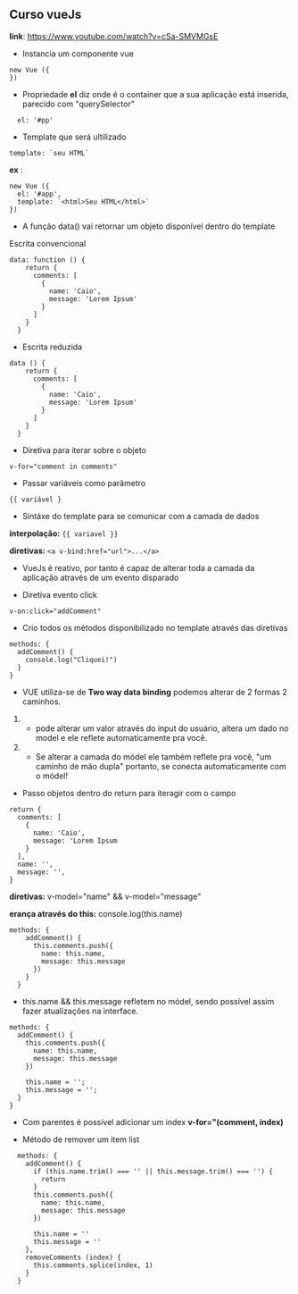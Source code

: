 ## Curso vueJs
__link__: https://www.youtube.com/watch?v=cSa-SMVMGsE

- Instancia um componente vue

```
new Vue ({
})
```
- Propriedade __el__ diz onde é o container que a sua aplicação está inserida, parecido com "querySelector"

```
  el: '#pp'
```

- Template que será ultilizado

```
template: `seu HTML`
```
__ex__ :

```
new Vue ({
  el: '#app',
  template: `<html>Seu HTML</html>`
})
```
- A função data() vai retornar um objeto disponível dentro do template

Escrita convencional
```
data: function () {
    return {
      comments: [
        {
          name: 'Caio',
          message: 'Lorem Ipsum'
        }
      ]
    }
  }
```
- Escrita reduzida
```
data () {
    return {
      comments: [
        {
          name: 'Caio',
          message: 'Lorem Ipsum'
        }
      ]
    }
  }
```
- Diretiva para iterar sobre o objeto

```v-for="comment in comments"```

- Passar variáveis como parâmetro

```{{ variável }```

- Sintáxe do template para se comunicar com a camada de dados

__interpolação:__ ```{{ variavel }}```

__diretivas:__ ```<a v-bind:href="url">...</a>```

- VueJs é reativo, por tanto é capaz de alterar toda a camada da aplicação através de um evento disparado

- Diretiva evento click
```
v-on:click="addComment"
```

- Crio todos os métodos disponibilizado no template através das diretivas
```
methods: {
  addComment() {
    console.log("Cliquei!")
  }
}
```
- VUE utiliza-se de __Two way data binding__ podemos alterar de 2 formas 2 caminhos.

1) - pode alterar um valor através do input do usuário, altera um dado no model e ele reflete automaticamente pra você.

2) - Se alterar a camada do módel ele também reflete pra você, "um caminho de mão dupla" portanto, se conecta automaticamente com o módel!

- Passo objetos dentro do return para iteragir com o campo
```
return {
  comments: [
    {
      name: 'Caio',
      message: 'Lorem Ipsum
    }
  ],
  name: '',
  message: '',
}
```

__diretivas:__ v-model="name" && v-model="message"

__erança através do this:__ console.log(this.name)

```
methods: {
    addComment() {
      this.comments.push({
        name: this.name,
        message: this.message
      })
    }
  }
```

- this.name && this.message refletem no módel, sendo possível assim fazer atualizações na interface.
```
methods: {
  addComment() {
    this.comments.push({
      name: this.name,
      message: this.message
    })

    this.name = '';
    this.message = '';
  }
}
```
- Com parentes é possível adicionar um index __v-for="(comment, index)__

- Método de remover um item list
```
  methods: {
    addComment() {
      if (this.name.trim() === '' || this.message.trim() === '') {
        return
      }
      this.comments.push({
        name: this.name,
        message: this.message
      })

      this.name = ''
      this.message = ''
    },
    removeComments (index) {
      this.comments.splice(index, 1)
    }
  }
```
